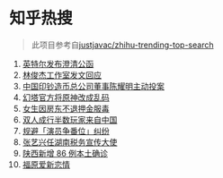 # 知乎热搜

> 此项目参考自[justjavac/zhihu-trending-top-search](https://github.com/justjavac/zhihu-trending-top-search/blob/main/utils.ts)

<!-- BEGIN -->
  <!-- 最后更新时间:Thu Dec 23 2021 13:20:02 GMT+0000 (Coordinated Universal Time) -->
  1. [英特尔发布澄清公函](https://www.zhihu.com/search?q=英特尔)
1. [林俊杰工作室发文回应](https://www.zhihu.com/search?q=林俊杰)
1. [中国印钞造币总公司董事陈耀明主动投案](https://www.zhihu.com/search?q=陈耀明)
1. [幻塔官方将原神改成乱码](https://www.zhihu.com/search?q=原神)
1. [女生因房东不退押金服毒](https://www.zhihu.com/search?q=大三女生服毒身亡)
1. [双人成行半数玩家来自中国](https://www.zhihu.com/search?q=双人成行)
1. [规避「演员争番位」纠纷](https://www.zhihu.com/search?q=演员争番位)
1. [张艺兴任湖南税务宣传大使](https://www.zhihu.com/search?q=张艺兴)
1. [陕西新增 86 例本土确诊](https://www.zhihu.com/search?q=陕西疫情)
1. [福原爱新恋情](https://www.zhihu.com/search?q=福原爱)
  <!-- END -->